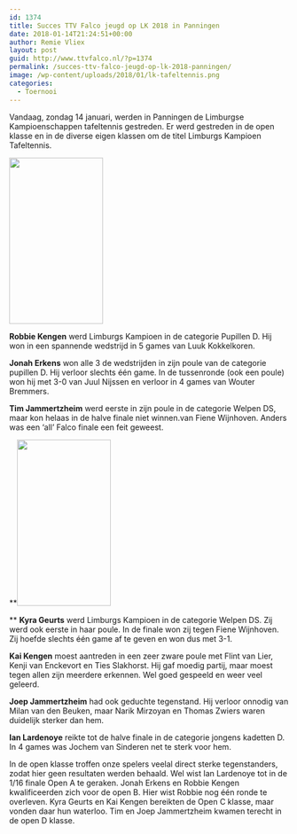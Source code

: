 ```yaml
---
id: 1374
title: Succes TTV Falco jeugd op LK 2018 in Panningen
date: 2018-01-14T21:24:51+00:00
author: Remie Vliex
layout: post
guid: http://www.ttvfalco.nl/?p=1374
permalink: /succes-ttv-falco-jeugd-op-lk-2018-panningen/
image: /wp-content/uploads/2018/01/lk-tafeltennis.png
categories:
  - Toernooi
---
```

Vandaag, zondag 14 januari, werden in Panningen de Limburgse Kampioenschappen tafeltennis gestreden. Er werd gestreden in de open klasse en in de diverse eigen klassen om de titel Limburgs Kampioen Tafeltennis.

**<img class="alignnone size-medium wp-image-1378" src="http://www.ttvfalco.nl/wp-content/uploads/2018/01/Robbie-Kengen-169x300.jpg" alt="" width="169" height="300" />**

**Robbie Kengen** werd Limburgs Kampioen in de categorie Pupillen D. Hij won in een spannende wedstrijd in 5 games van Luuk Kokkelkoren.

**Jonah Erkens** won alle 3 de wedstrijden in zijn poule van de categorie pupillen D. Hij verloor slechts één game. In de tussenronde (ook een poule) won hij met 3-0 van Juul Nijssen en verloor in 4 games van Wouter Bremmers.

**Tim Jammertzheim** werd eerste in zijn poule in de categorie Welpen DS, maar kon helaas in de halve finale niet winnen.van Fiene Wijnhoven. Anders was een &#8216;all&#8217; Falco finale een feit geweest.

**<img class="alignnone size-medium wp-image-1375" src="http://www.ttvfalco.nl/wp-content/uploads/2018/01/Kyra-Geurts-169x300.jpg" alt="" width="169" height="300" />
  
** **Kyra Geurts** werd Limburgs Kampioen in de categorie Welpen DS. Zij werd ook eerste in haar poule. In de finale won zij tegen Fiene Wijnhoven. Zij hoefde slechts één game af te geven en won dus met 3-1.

**Kai Kengen** moest aantreden in een zeer zware poule met Flint van Lier, Kenji van Enckevort en Ties Slakhorst. Hij gaf moedig partij, maar moest tegen allen zijn meerdere erkennen. Wel goed gespeeld en weer veel geleerd.

**Joep Jammertzheim** had ook geduchte tegenstand. Hij verloor onnodig van Milan van den Beuken, maar Narik Mirzoyan en Thomas Zwiers waren duidelijk sterker dan hem.

**Ian Lardenoye** reikte tot de halve finale in de categorie jongens kadetten D. In 4 games was Jochem van Sinderen net te sterk voor hem.

In de open klasse troffen onze spelers veelal direct sterke tegenstanders, zodat hier geen resultaten werden behaald. Wel wist Ian Lardenoye tot in de 1/16 finale Open A te geraken. Jonah Erkens en Robbie Kengen kwalificeerden zich voor de open B. Hier wist Robbie nog één ronde te overleven. Kyra Geurts en Kai Kengen bereikten de Open C klasse, maar vonden daar hun waterloo. Tim en Joep Jammertzheim kwamen terecht in de open D klasse.